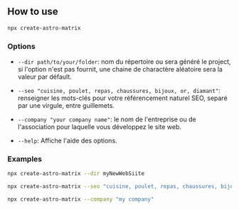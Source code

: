 ## How to use

```bash
npx create-astro-matrix
```

### Options

* `--dir path/to/your/folder`: nom du répertoire ou sera généré le project, si l'option n'est pas fournit, une chaine de charactère aléatoire sera la valeur par défault.

* `--seo "cuisine, poulet, repas, chaussures, bijoux, or, diamant"`: renseigner les mots-clés pour votre référencement naturel SEO, separé par une virgule, entre guillemets.

* `--company "your company name"`: le nom de l'entreprise ou de l'association pour laquelle vous développez le site web.

* `--help`: Affiche l'aide des options. 

### Examples

```bash
npx create-astro-matrix --dir myNewWebSiite
```

```bash
npx create-astro-matrix --seo "cuisine, poulet, repas, chaussures, bijoux, or, diamant"
```

```bash
npx create-astro-matrix --company "my company"
```